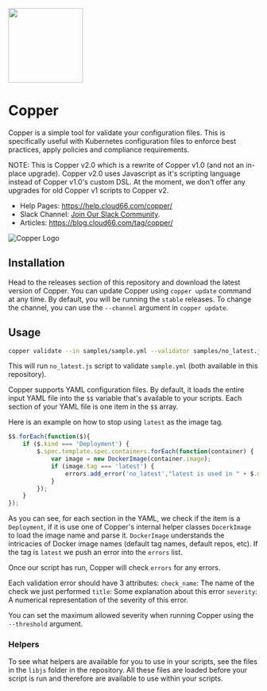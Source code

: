<img src="http://cdn2-cloud66-com.s3.amazonaws.com/images/oss-sponsorship.png" width=150/>

# Copper

Copper is a simple tool for validate your configuration files. This is specifically useful with Kubernetes configuration files to enforce best practices, apply policies and compliance requirements.

NOTE: This is Copper v2.0 which is a rewrite of Copper v1.0 (and not an in-place upgrade). Copper v2.0 uses Javascript as it's scripting language instead of Copper v1.0's custom DSL. At the moment, we don't offer any upgrades for old Copper v1 scripts to Copper v2.

- Help Pages: https://help.cloud66.com/copper/
- Slack Channel: [Join Our Slack Community](https://communityinviter.com/apps/cloud66ers/cloud-66-community).
- Articles: https://blog.cloud66.com/tag/copper/


![Copper Logo](https://blog.cloud66.com/content/images/2019/07/cloud66-copper.png)


## Installation

Head to the releases section of this repository and download the latest version of Copper. You can update Copper using `copper update` command at any time. By default, you will be running the `stable` releases. To change the channel, you can use the `--channel` argument in `copper update`.

## Usage

```bash
copper validate --in samples/sample.yml --validator samples/no_latest.js
```

This will run `no_latest.js` script to validate `sample.yml` (both available in this repository).

Copper supports YAML configuration files. By default, it loads the entire input YAML file into the `$$` variable that's available to your scripts. Each section of your YAML file is one item in the `$$` array.

Here is an example on how to stop using `latest` as the image tag.

```javascript
$$.forEach(function($){
    if ($.kind === 'Deployment') {
        $.spec.template.spec.containers.forEach(function(container) {
            var image = new DockerImage(container.image);
            if (image.tag === 'latest') {
                errors.add_error('no_latest',"latest is used in " + $.metadata.name, 1)
            }
        });
    }
});
```

As you can see, for each section in the YAML, we check if the item is a `Deployment`, if it is use one of Copper's internal helper classes `DocerkImage` to load the image name and parse it. `DockerImage` understands the intricacies of Docker image names (default tag names, default repos, etc). If the tag is `latest` we push an error into the `errors` list.

Once our script has run, Copper will check `errors` for any errors.

Each validation error should have 3 attributes:
`check_name`: The name of the check we just performed
`title`: Some explanation about this error
`severity`: A numerical representation of the severity of this error.

You can set the maximum allowed severity when running Copper using the `--threshold` argument.

### Helpers

To see what helpers are available for you to use in your scripts, see the files in the `libjs` folder in the repository. All these files are loaded before your script is run and therefore are available to use within your scripts.
